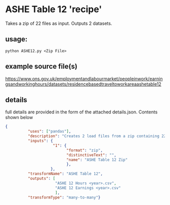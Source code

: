 # ASHE Table 12 'recipe'

Takes a zip of 22 files as input. Outputs 2 datasets.


## usage: 
```python ASHE12.py <Zip File>```


## example source file(s)

https://www.ons.gov.uk/employmentandlabourmarket/peopleinwork/earningsandworkinghours/datasets/residencebasedtraveltoworkareaashetable12

## details
full details are provided in the form of the attached details.json. Contents shown below

```json
{
          "uses": ["pandas"],
          "description": "Creates 2 load files from a zip containing 22 xls files",
          "inputs": {
                     "1": {
                           "format": "zip",
                           "distinctiveText": "",
                           "name": "ASHE Table 12 Zip"
                           },
                    },
          "transformName": "ASHE Table 12",
          "outputs": [
                      "ASHE 12 Hours <year>.csv",
                      "ASHE 12 Earnings <year>.csv"
                      ],
          "transformType": "many-to-many"}
```
